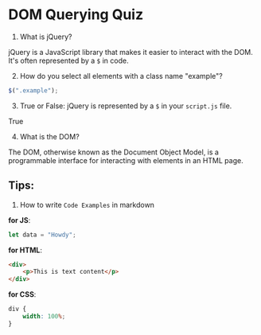 # DOM Querying Quiz

1. What is jQuery?

jQuery is a JavaScript library that makes it easier to interact with the DOM. It's often represented by a `$` in code.

2. How do you select all elements with a class name "example"?

```javascript
$(".example");
```

3. True or False: jQuery is represented by a `$` in your `script.js` file.

True

4. What is the DOM?

The DOM, otherwise known as the Document Object Model, is a programmable interface for interacting with elements in an HTML page.

## Tips:

1. How to write `Code Examples` in markdown

**for JS**:

```javascript
let data = "Howdy";
```

**for HTML**:

```html
<div>
    <p>This is text content</p>
</div>
```

**for CSS**:

```css
div {
    width: 100%;
}
```
